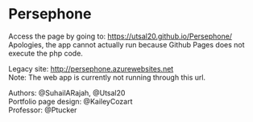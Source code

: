 # Persephone
  
Access the page by going to: https://utsal20.github.io/Persephone/  
Apologies, the app cannot actually run because Github Pages does not execute the php code.  
  
Legacy site: http://persephone.azurewebsites.net  
Note: The web app is currently not running through this url.  
  
Authors: @SuhailARajah, @Utsal20  
Portfolio page design: @KaileyCozart  
Professor: @Ptucker
